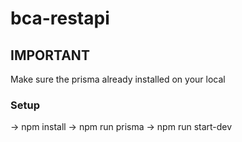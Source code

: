 # bca-restapi
## IMPORTANT
Make sure the prisma already installed on your local

### Setup
-> npm install
-> npm run prisma
-> npm run start-dev